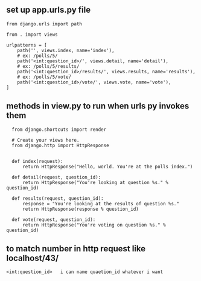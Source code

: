 ## set up app.urls.py file 
    from django.urls import path
    
    from . import views
    
    urlpatterns = [
        path('', views.index, name='index'),
        # ex: /polls/5/
        path('<int:question_id>/', views.detail, name='detail'),
        # ex: /polls/5/results/
        path('<int:question_id>/results/', views.results, name='results'),
        # ex: /polls/5/vote/
        path('<int:question_id>/vote/', views.vote, name='vote'),
    ]
## methods in view.py to run when urls py invokes them
      from django.shortcuts import render
      
      # Create your views here.
      from django.http import HttpResponse
      
      
      def index(request):
          return HttpResponse("Hello, world. You're at the polls index.")
      
      def detail(request, question_id):
          return HttpResponse("You're looking at question %s." % question_id)
      
      def results(request, question_id):
          response = "You're looking at the results of question %s."
          return HttpResponse(response % question_id)
      
      def vote(request, question_id):
          return HttpResponse("You're voting on question %s." % question_id)

##   to match number in http request like localhost/43/
    <int:question_id>   i can name quaetion_id whatever i want
     